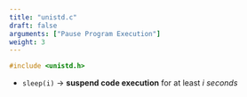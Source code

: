 ```yaml
---
title: "unistd.c"
draft: false
arguments: ["Pause Program Execution"]
weight: 3
---
```


```c
#include <unistd.h>
```

- `sleep(i)` &rarr; **suspend code execution** for at least _i seconds_ 
